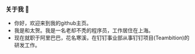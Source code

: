 ### 关于我 👋
- 你好，欢迎来到我的github主页。
- 我是和太贺。我是一名老却不秃的程序员，工作居住在上海。
- 现在就职于阿里巴巴，花名寒溪，在钉钉事业部从事钉钉项目(Teambition)的研发工作。


<!--
**huotaihe/huotaihe** is a ✨ _special_ ✨ repository because its `README.md` (this file) appears on your GitHub profile.

Here are some ideas to get you started:

- 🔭 I’m currently working on ...
- 🌱 I’m currently learning ...
- 👯 I’m looking to collaborate on ...
- 🤔 I’m looking for help with ...
- 💬 Ask me about ...
- 📫 How to reach me: ...
- 😄 Pronouns: ...
- ⚡ Fun fact: ...
-->
